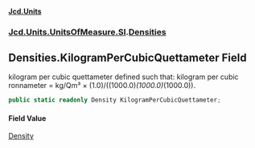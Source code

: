 #### [Jcd.Units](index 'index')
### [Jcd.Units.UnitsOfMeasure.SI](Jcd.Units.UnitsOfMeasure.SI 'Jcd.Units.UnitsOfMeasure.SI').[Densities](Densities 'Jcd.Units.UnitsOfMeasure.SI.Densities')

## Densities.KilogramPerCubicQuettameter Field

kilogram per cubic quettameter defined such that: kilogram per cubic ronnameter = kg/Qm³ ×
(1.0)/((1000.0)*(1000.0)*(1000.0)).

```csharp
public static readonly Density KilogramPerCubicQuettameter;
```

#### Field Value
[Density](Density 'Jcd.Units.UnitTypes.Density')